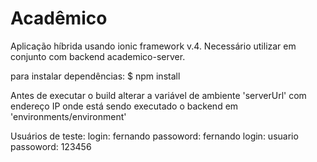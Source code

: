 # Acadêmico

Aplicação híbrida usando ionic framework v.4. Necessário utilizar em conjunto com backend academico-server.

para instalar dependências:
$ npm install

Antes de executar o build alterar a variável de ambiente 'serverUrl' com endereço IP onde está sendo executado o backend em 'environments/environment'

Usuários de teste:
login: fernando  passoword: fernando
login: usuario  passoword: 123456
